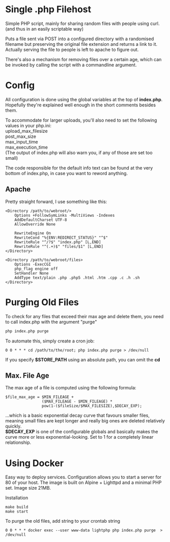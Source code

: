 # Single .php Filehost
Simple PHP script, mainly for sharing random files with people using curl. (and thus in an easily scriptable way)

Puts a file sent via POST into a configured directory with a randomised filename but preserving the original file extension and returns a link to it.  
Actually serving the file to people is left to apache to figure out.

There's also a mechanism for removing files over a certain age, which can be invoked by calling the script with a commandline argument.

# Config
All configuration is done using the global variables at the top of **index.php**. Hopefully they're explained well enough in the short comments besides them.

To accommodate for larger uploads, you'll also need to set the following values in your php.ini:  
upload_max_filesize  
post_max_size  
max_input_time  
max_execution_time  
(The output of index.php will also warn you, if any of those are set too small)

The code responsible for the default info text can be found at the very bottom of index.php, in case you want to reword anything.

## Apache
Pretty straight forward, I use something like this:  

```
<Directory /path/to/webroot/>
    Options +FollowSymLinks -MultiViews -Indexes
    AddDefaultCharset UTF-8
    AllowOverride None

    RewriteEngine On
    RewriteCond "%{ENV:REDIRECT_STATUS}" "^$"
    RewriteRule "^/?$" "index.php" [L,END]
    RewriteRule "^(.+)$" "files/$1" [L,END]
</Directory>

<Directory /path/to/webroot/files>
    Options -ExecCGI
    php_flag engine off
    SetHandler None
    AddType text/plain .php .php5 .html .htm .cpp .c .h .sh
</Directory>
```

# Purging Old Files
To check for any files that exceed their max age and delete them, you need to call index.php with the argument "purge"  
```bash
php index.php purge
```

To automate this, simply create a cron job:
```
0 0 * * * cd /path/to/the/root; php index.php purge > /dev/null
```
If you specify **$STORE_PATH** using an absolute path, you can omit the **cd**


## Max. File Age
The max age of a file is computed using the following formula:
```
$file_max_age = $MIN_FILEAGE +  
                ($MAX_FILEAGE - $MIN_FILEAGE) *  
                pow(1-($fileSize/$MAX_FILESIZE),$DECAY_EXP);
```
...which is a basic exponential decay curve that favours smaller files, meaning small files are kept longer and really big ones are deleted relatively quickly.  
**$DECAY_EXP** is one of the configurable globals and basically makes the curve more or less exponential-looking. Set to 1 for a completely linear relationship.  

# Using Docker
Easy way to deploy services.
Configuration allows you to start a server for 80 of your host.
The image is built on Alpine + Lighttpd and a minimal PHP set. Image size 21MB. 

Installation 
```
make build
make start
```
To purge the old files, add string  to your crontab string
```
0 0 * * * docker exec --user www-data lightphp php index.php purge  > /dev/null
```
